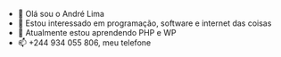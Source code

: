 - 👋 Olá sou o André Lima
- 👀 Estou interessado em programação, software e internet das coisas
- 🌱 Atualmente estou aprendendo PHP e WP 
- 📫 +244 934 055 806, meu telefone

<!---
andrelima3000/andrelima3000 is a ✨ special ✨ repository because its `README.md` (this file) appears on your GitHub profile.
You can click the Preview link to take a look at your changes.
--->
